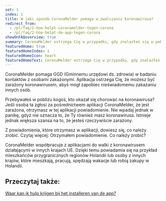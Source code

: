 ```yaml
---
set: 1
index: 1
title: W jaki sposób CoronaMelder pomaga w zwalczaniu koronawirusa?
redirect_from: 
  - /pl/faq/2-hoe-helpt-coronamelder-tegen-corona
  - /pl/faq/2-hoe-helpt-de-app-tegen-corona
showOnFAQoverview: true
summary: CoronaMelder ostrzega Cię w przypadku, gdy znalazłeś się w pobliżu osoby z koronawirusem.
featuredHome: true
featuredHomeIndex: 1
featuredHomeIcon: heart
featuredHomeText: CoronaMelder ostrzega Cię w przypadku, gdy znalazłeś się w pobliżu osoby z koronawirusem.
---
```

CoronaMelder pomaga GGD (Gminnemu urzędowi ds. zdrowia) w badaniu kontaktów z osobami zakażonymi. Aplikacja ostrzega Cię, że możesz być zarażony koronawirusem, abyś mógł zapobiec nieświadomemu zakażaniu innych osób.
 
Przebywałeś w pobliżu kogoś, kto okazał się chorować na koronawirusa? Jeśli osoba ta zgłosi za pośrednictwem aplikacji CoronaMelder, że jest zarażona, otrzymasz w tej aplikacji powiadomienie. Nie wpadaj jednak w panikę, gdyż nie oznacza to, że Ty również masz koronawirusa. Istnieje jednak większa szansa na to, że jesteś rzeczywiście zarażony.
 
Z powiadomienia, które otrzymasz w aplikacji, dowiesz się, co należy zrobić. Czytaj więcej: Otrzymałem powiadomienie. Co należy zrobić?
 
CoronaMelder współpracuje z aplikacjami do walki z koronawirusem działającymi w innych krajach UE. Dzięki temu powiadamia się na przykład mieszkańców przygranicznych regionów Holandii lub osoby z innych krajów, które mieszkają, pracują, spędzają wakacje lub robią zakupy w Holandii.

## Przeczytaj także:

[Waar kan ik hulp krijgen bij het installeren van de app?](/{{page.lang}}/faq/1-10-waar-kan-ik-hulp-krijgen-bij-het-installeren-van-de-app)
